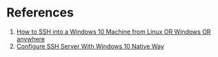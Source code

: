 # References

1. [How to SSH into a Windows 10 Machine from Linux OR Windows OR anywhere](https://www.hanselman.com/blog/how-to-ssh-into-a-windows-10-machine-from-linux-or-windows-or-anywhere)
2. [Configure SSH Server With Windows 10 Native Way](https://medium.com/rkttu/set-up-your-ssh-server-in-windows-10-native-way-1aab9021c3a6)